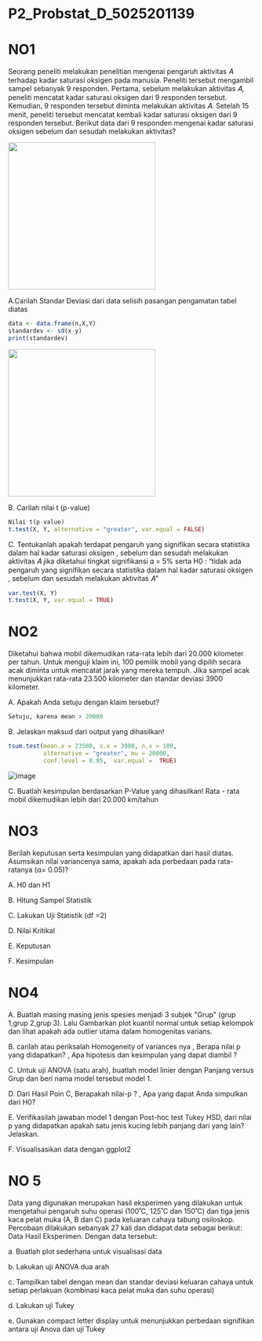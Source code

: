 # P2_Probstat_D_5025201139
# NO1
Seorang peneliti melakukan penelitian mengenai pengaruh aktivitas 𝐴 terhadap kadar saturasi oksigen pada manusia. Peneliti tersebut mengambil sampel sebanyak 9 responden. Pertama, sebelum melakukan aktivitas 𝐴, peneliti mencatat kadar saturasi oksigen dari 9 responden tersebut. Kemudian, 9 responden tersebut diminta melakukan aktivitas 𝐴. Setelah 15 menit, peneliti tersebut mencatat kembali kadar saturasi oksigen dari 9 responden tersebut. Berikut data dari 9 responden mengenai kadar saturasi oksigen sebelum dan sesudah melakukan aktivitas?

<img src= https://user-images.githubusercontent.com/74358409/170874495-dce7b56d-bfe2-4507-b6e7-c946d9aa02e7.png width="300">


A.Carilah Standar Deviasi dari data selisih pasangan pengamatan tabel diatas
```R 
data <- data.frame(n,X,Y)
standardev <- sd(x-y)
print(standardev)
```

<img src= https://user-images.githubusercontent.com/74358409/170875750-b03c9f6d-88ee-4c06-8a80-e3239504ccf7.png width="300" >

B. Carilah nilai t (p-value)
```R 
Nilai t(p-value)
t.test(X, Y, alternative = "greater", var.equal = FALSE)
```

C. Tentukanlah apakah terdapat pengaruh yang signifikan secara statistika dalam hal kadar saturasi oksigen , sebelum dan sesudah melakukan aktivitas 𝐴 jika diketahui tingkat signifikansi 𝛼 = 5% serta H0 : “tidak ada pengaruh yang signifikan secara statistika dalam hal kadar saturasi oksigen , sebelum dan sesudah melakukan aktivitas 𝐴”

```R
var.test(X, Y)
t.test(X, Y, var.equal = TRUE)
```
# NO2
Diketahui bahwa mobil dikemudikan rata-rata lebih dari 20.000 kilometer per tahun. Untuk menguji klaim ini, 100 pemilik mobil yang dipilih secara acak diminta untuk mencatat jarak yang mereka tempuh. Jika sampel acak menunjukkan rata-rata 23.500 kilometer dan standar deviasi 3900 kilometer.

A. Apakah Anda setuju dengan klaim tersebut?
```R
Setuju, karena mean > 20000
```

B. Jelaskan maksud dari output yang dihasilkan!
```R
tsum.test(mean.x = 23500, s.x = 3900, n.x = 100,
          alternative = "greater", mu = 20000,
          conf.level = 0.95,  var.equal =  TRUE)
```
![image](https://user-images.githubusercontent.com/74358409/174033128-68377f30-d47f-4584-baf8-990b9a32a60e.png)

C. Buatlah kesimpulan berdasarkan P-Value yang dihasilkan!
Rata - rata mobil dikemudikan lebih dari 20.000 km/tahun

# NO3
Berilah keputusan serta kesimpulan yang didapatkan dari hasil diatas. Asumsikan nilai variancenya sama, apakah ada perbedaan pada rata-ratanya (α= 0.05)?

A. H0 dan H1

B. Hitung Sampel Statistik

C. Lakukan Uji Statistik (df =2)

D. Nilai Kritikal

E. Keputusan

F. Kesimpulan

# NO4
A. Buatlah masing masing jenis spesies menjadi 3 subjek "Grup" (grup 1,grup 2,grup 3). Lalu Gambarkan plot kuantil normal untuk setiap kelompok dan lihat apakah ada outlier utama dalam homogenitas varians.


B. carilah atau periksalah Homogeneity of variances nya , Berapa nilai p yang didapatkan? , Apa hipotesis dan kesimpulan yang dapat diambil ?


C. Untuk uji ANOVA (satu arah), buatlah model linier dengan Panjang versus Grup dan beri nama model tersebut model 1.


D. Dari Hasil Poin C, Berapakah nilai-p ? , Apa yang dapat Anda simpulkan dari H0?


E. Verifikasilah jawaban model 1 dengan Post-hoc test Tukey HSD, dari nilai p yang didapatkan apakah satu jenis kucing lebih panjang dari yang lain? Jelaskan.


F. Visualisasikan data dengan ggplot2

# NO 5
Data yang digunakan merupakan hasil eksperimen yang dilakukan untuk mengetahui pengaruh suhu operasi (100˚C, 125˚C dan 150˚C) dan tiga jenis kaca pelat muka (A, B dan C) pada keluaran cahaya tabung osiloskop. Percobaan dilakukan sebanyak 27 kali dan didapat data sebagai berikut: Data Hasil Eksperimen. Dengan data tersebut:

a. Buatlah plot sederhana untuk visualisasi data


b. Lakukan uji ANOVA dua arah


c. Tampilkan tabel dengan mean dan standar deviasi keluaran cahaya untuk setiap perlakuan (kombinasi kaca pelat muka dan suhu operasi)


d. Lakukan uji Tukey


e. Gunakan compact letter display untuk menunjukkan perbedaan signifikan antara uji Anova dan uji Tukey

